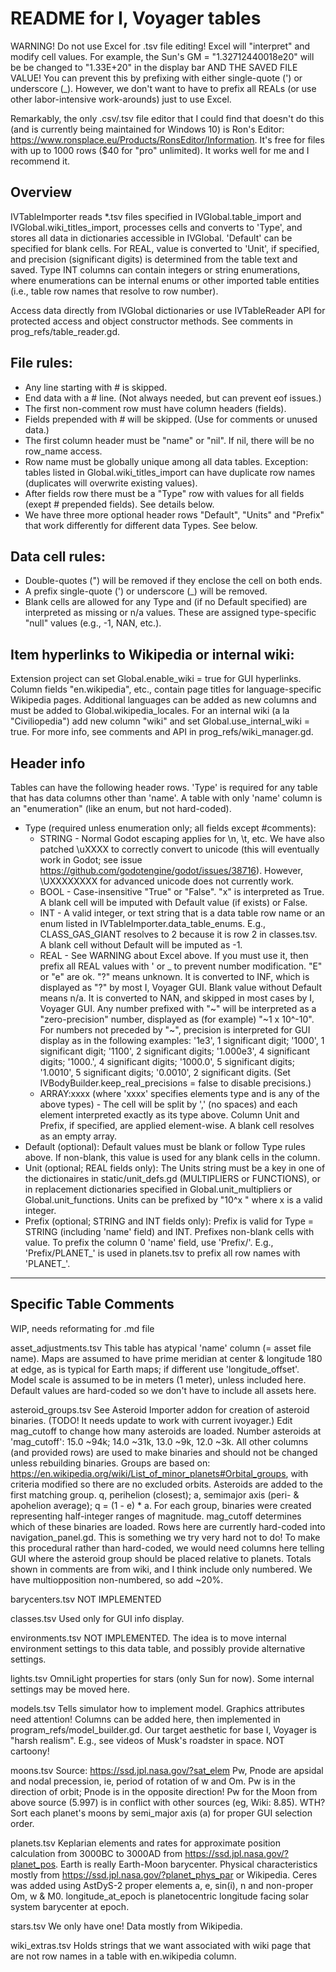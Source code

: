 # README for I, Voyager tables

WARNING! Do not use Excel for .tsv file editing! Excel will "interpret" and modify cell values. For example, the Sun's GM = "1.32712440018e20" will be be changed to "1.33E+20" in the display bar AND THE SAVED FILE VALUE! You can prevent this by prefixing with either single-quote (') or underscore (_). However, we don't want to have to prefix all REALs (or use other labor-intensive work-arounds) just to use Excel.

Remarkably, the only .csv/.tsv file editor that I could find that doesn't do this (and is currently being maintained for Windows 10) is Ron's Editor: https://www.ronsplace.eu/Products/RonsEditor/Information. It's free for files with up to 1000 rows ($40 for "pro" unlimited). It works well for me and I recommend it.

## Overview

IVTableImporter reads *.tsv files specified in IVGlobal.table_import and IVGlobal.wiki_titles_import, processes cells and converts to 'Type', and stores all data in dictionaries accessible in IVGlobal. 'Default' can be specified for blank cells. For REAL, value is converted to 'Unit', if specified, and precision (significant digits) is determined from the table text and saved. Type INT columns can contain integers or string enumerations, where enumerations can be internal enums or other imported table entities (i.e., table row names that resolve to row number).

Access data directly from IVGlobal dictionaries or use IVTableReader API for protected access and object constructor methods. See comments in prog_refs/table_reader.gd.

## File rules:

* Any line starting with # is skipped.
* End data with a # line. (Not always needed, but can prevent eof issues.)
* The first non-comment row must have column headers (fields).
* Fields prepended with # will be skipped. (Use for comments or unused data.)
* The first column header must be "name" or "nil". If nil, there will be no row_name access.
* Row name must be globally unique among all data tables. Exception: tables listed in Global.wiki_titles_import can have duplicate row names (duplicates will overwrite existing values).
* After fields row there must be a "Type" row with values for all fields (exept # prepended fields). See details below.
* We have three more optional header rows "Default", "Units" and "Prefix" that work differently for different data Types. See below.

## Data cell rules:

* Double-quotes (") will be removed if they enclose the cell on both ends.
* A prefix single-quote (') or underscore (_) will be removed.
* Blank cells are allowed for any Type and (if no Default specified) are interpreted as missing or n/a values. These are assigned type-specific "null" values (e.g., -1, NAN, etc.).

## Item hyperlinks to Wikipedia or internal wiki:

Extension project can set Global.enable_wiki = true for GUI hyperlinks. Column fields "en.wikipedia", etc., contain page titles for language-specific Wikipedia pages. Additional languages can be added as new columns and must be added to Global.wikipedia_locales. For an internal wiki (a la "Civiliopedia") add new column "wiki" and set Global.use_internal_wiki = true. For more info, see comments and API in prog_refs/wiki_manager.gd.

## Header info

Tables can have the following header rows. 'Type' is required for any table that has data columns other than 'name'. A table with only 'name' column is an "enumeration" (like an enum, but not hard-coded).
* Type (required unless enumeration only; all fields except #comments):
   * STRING - Normal Godot escaping applies for \n, \t, etc. We have also patched \uXXXX to correctly convert to unicode (this will eventually work in Godot; see issue https://github.com/godotengine/godot/issues/38716). However, \UXXXXXXXX for advanced unicode does not currently work. 
   * BOOL - Case-insensitive "True" or "False". "x" is interpreted as True. A blank cell will be imputed with Default value (if exists) or False.
   * INT - A valid integer, or text string that is a data table row name or an enum listed in IVTableImporter.data_table_enums. E.g., CLASS_GAS_GIANT resolves to 2 because it is row 2 in classes.tsv. A blank cell without Default will be imputed as -1.
   * REAL - See WARNING about Excel above. If you must use it, then prefix all REAL values with ' or _ to prevent number modification. "E" or "e" are ok. "?" means unknown. It is converted to INF, which is displayed as "?" by most I, Voyager GUI. Blank value without Default means n/a. It is converted to NAN, and skipped in most cases by I, Voyager GUI. Any number prefixed with "~" will be interpreted as a "zero-precision" number, displayed as (for example) "\~1 x 10^-10". For numbers not preceded by "\~", precision is interpreted for GUI display as in the following examples: '1e3', 1 significant digit; '1000', 1 significant digit; '1100', 2 significant digits; '1.000e3', 4 significant digits; '1000.', 4 significant digits; '1000.0', 5 significant digits; '1.0010', 5 significant digits; '0.0010', 2 significant digits. (Set IVBodyBuilder.keep_real_precisions = false to disable precisions.)
   * ARRAY:xxxx (where 'xxxx' specifies elements type and is any of the above types) - The cell will be split by ',' (no spaces) and each element interpreted exactly as its type above. Column Unit and Prefix, if specified, are applied element-wise. A blank cell resolves as an empty array.
* Default (optional): Default values must be blank or follow Type rules above. If non-blank, this value is used for any blank cells in the column.
* Unit (optional; REAL fields only): The Units string must be a key in one of the dictionaires in static/unit_defs.gd (MULTIPLIERS or FUNCTIONS), or in replacement dictionaries specified in Global.unit_multipliers or Global.unit_functions. Units can be prefixed by "10^x " where x is a valid integer.
* Prefix (optional; STRING and INT fields only): Prefix is valid for Type = STRING (including 'name' field) and INT. Prefixes non-blank cells with value. To prefix the column 0 'name' field, use 'Prefix/<value>'. E.g., 'Prefix/PLANET_' is used in planets.tsv to prefix all row names with 'PLANET_'.


*******************************************************************************
## Specific Table Comments

WIP, needs reformating for .md file

asset_adjustments.tsv
This table has atypical 'name' column (= asset file name).
Maps are assumed to have prime meridian at center & longitude 180 at edge, as
is typical for Earth maps; if different use 'longitude_offset'.
Model scale is assumed to be in meters (1 meter), unless included here.
Default values are hard-coded so we don't have to include all assets here.

asteroid_groups.tsv
See Asteroid Importer addon for creation of asteroid binaries. (TODO! It needs
update to work with current ivoyager.)
Edit mag_cutoff to change how many asteroids are loaded. Number asteroids at
'mag_cutoff': 15.0 ~94k; 14.0 ~31k, 13.0 ~9k, 12.0 ~3k.
All other columns (and provided rows) are used to make binaries and should not
be changed unless rebuilding binaries. 
Groups are based on:
https://en.wikipedia.org/wiki/List_of_minor_planets#Orbital_groups,
with criteria modified so there are no excluded orbits.
Asteroids are added to the first matching group. q, perihelion (closest); a,
semimajor axis (peri- & apohelion average); q = (1 - e) * a.
For each group, binaries were created representing half-integer ranges of
magnitude. mag_cutoff determines which of these binaries are loaded.
Rows here are currently hard-coded into navigation_panel.gd. This is something
we try very hard not to do! To make this procedural rather than hard-coded, we
would need columns here telling GUI where the asteroid group should be placed
relative to planets.
Totals shown in comments are from wiki, and I think include only numbered. We
have multiopposition non-numbered, so add ~20%.

barycenters.tsv
NOT IMPLEMENTED

classes.tsv
Used only for GUI info display.

environments.tsv
NOT IMPLEMENTED. The idea is to move internal environment settings to this data
table, and possibly provide alternative settings.

lights.tsv
OmniLight properties for stars (only Sun for now). Some internal settings may
be moved here.

models.tsv
Tells simulator how to implement model.
Graphics attributes need attention! Columns can be added here, then implemented
in program_refs/model_builder.gd. Our target aesthetic for base I, Voyager is
"harsh realism". E.g., see videos of Musk's roadster in space. NOT cartoony!

moons.tsv
Source: https://ssd.jpl.nasa.gov/?sat_elem
Pw, Pnode are apsidal and nodal precession, ie, period of rotation of w and Om.
Pw is in the direction of orbit; Pnode is in the opposite direction!
Pw for the Moon from above source (5.997) is in conflict with other sources
(eg, Wiki: 8.85). WTH?
Sort each planet's moons by semi_major axis (a) for proper GUI selection order.

planets.tsv
Keplarian elements and rates for approximate position calculation from 3000BC
to 3000AD from https://ssd.jpl.nasa.gov/?planet_pos. Earth is really Earth-Moon
barycenter.
Physical characteristics mostly from https://ssd.jpl.nasa.gov/?planet_phys_par
or Wikipedia.
Ceres was added using AstDyS-2 proper elements a, e, sin(i), n and non-proper
Om, w & M0.
longitude_at_epoch is planetocentric longitude facing solar system barycenter
at epoch.

stars.tsv
We only have one! Data mostly from Wikipedia.

wiki_extras.tsv
Holds strings that we want associated with wiki page that are not row names in
a table with en.wikipedia column.

